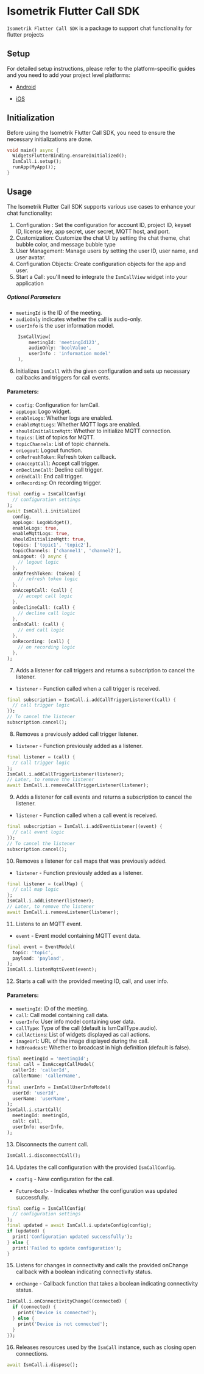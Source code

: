 # Isometrik Flutter Call SDK

`Isometrik Flutter Call SDK` is a package to support chat functionality for flutter projects

## Setup

For detailed setup instructions, please refer to the platform-specific guides and you need to add your project level platforms:

- [Android](./README_andriod.md)

- [iOS](./README_ios.md)

## Initialization

Before using the Isometrik Flutter Call SDK, you need to ensure the necessary initializations are done.

```dart
void main() async {
  WidgetsFlutterBinding.ensureInitialized();
  IsmCall.i.setup();
  runApp(MyApp());
}
```

## Usage

The Isometrik Flutter Call SDK supports various use cases to enhance your chat functionality:

1. Configuration : Set the configuration for account ID, project ID, keyset ID, license key, app secret, user secret, MQTT host, and port.
2. Customization: Customize the chat UI by setting the chat theme, chat bubble color, and message bubble type
3. User Management: Manage users by setting the user ID, user name, and user avatar.
4. Configuration Objects: Create configuration objects for the app and user.
5. Start a Call: you'll need to integrate the `IsmCallView` widget into your application

##### Optional Parameters

- `meetingId` is the ID of the meeting.
- `audioOnly` indicates whether the call is audio-only.
- `userInfo` is the user information model.

```dart
    IsmCallView(
        meetingId: 'meetingId123',
        audioOnly: 'boolValue',
        userInfo : 'information model'
    ),
```

6. Initializes `IsmCall` with the given configuration and sets up necessary callbacks and triggers for call events.

#### Parameters:

- `config`: Configuration for IsmCall.
- `appLogo`: Logo widget.
- `enableLogs`: Whether logs are enabled.
- `enableMqttLogs`: Whether MQTT logs are enabled.
- `shouldInitializeMqtt`: Whether to initialize MQTT connection.
- `topics`: List of topics for MQTT.
- `topicChannels`: List of topic channels.
- `onLogout`: Logout function.
- `onRefreshToken`: Refresh token callback.
- `onAcceptCall`: Accept call trigger.
- `onDeclineCall`: Decline call trigger.
- `onEndCall`: End call trigger.
- `onRecording`: On recording trigger.

```dart
final config = IsmCallConfig(
  // configuration settings
);
await IsmCall.i.initialize(
  config,
  appLogo: LogoWidget(),
  enableLogs: true,
  enableMqttLogs: true,
  shouldInitializeMqtt: true,
  topics: ['topic1', 'topic2'],
  topicChannels: ['channel1', 'channel2'],
  onLogout: () async {
    // logout logic
  },
  onRefreshToken: (token) {
    // refresh token logic
  },
  onAcceptCall: (call) {
    // accept call logic
  },
  onDeclineCall: (call) {
    // decline call logic
  },
  onEndCall: (call) {
    // end call logic
  },
  onRecording: (call) {
    // on recording logic
  },
);

```

7.  Adds a listener for call triggers and returns a subscription to cancel the listener.

- `listener` - Function called when a call trigger is received.

```dart
final subscription = IsmCall.i.addCallTriggerListener((call) {
  // call trigger logic
});
// To cancel the listener
subscription.cancel();

```

8. Removes a previously added call trigger listener.

- `listener` - Function previously added as a listener.

```dart
final listener = (call) {
  // call trigger logic
};
IsmCall.i.addCallTriggerListener(listener);
// Later, to remove the listener
await IsmCall.i.removeCallTriggerListener(listener);

```

9. Adds a listener for call events and returns a subscription to cancel the listener.

- `listener` - Function called when a call event is received.

```dart
final subscription = IsmCall.i.addEventListener((event) {
  // call event logic
});
// To cancel the listener
subscription.cancel();

```

10. Removes a listener for call maps that was previously added.

- `listener` - Function previously added as a listener.

```dart
final listener = (callMap) {
  // call map logic
};
IsmCall.i.addListener(listener);
// Later, to remove the listener
await IsmCall.i.removeListener(listener);


```

11. Listens to an MQTT event.

- `event` - Event model containing MQTT event data.

```dart
final event = EventModel(
  topic: 'topic',
  payload: 'payload',
);
IsmCall.i.listenMqttEvent(event);

```

12. Starts a call with the provided meeting ID, call, and user info.

#### Parameters:

- `meetingId`: ID of the meeting.
- `call`: Call model containing call data.
- `userInfo`: User info model containing user data.
- `callType`: Type of the call (default is IsmCallType.audio).
- `callActions`: List of widgets displayed as call actions.
- `imageUrl`: URL of the image displayed during the call.
- `hdBroadcast`: Whether to broadcast in high definition (default is false).

```dart
final meetingId = 'meetingId';
final call = IsmAcceptCallModel(
  callerId: 'callerId',
  callerName: 'callerName',
);
final userInfo = IsmCallUserInfoModel(
  userId: 'userId',
  userName: 'userName',
);
IsmCall.i.startCall(
  meetingId: meetingId,
  call: call,
  userInfo: userInfo,
);

```

13. Disconnects the current call.

```dart
IsmCall.i.disconnectCall();

```

14. Updates the call configuration with the provided `IsmCallConfig`.

- `config` - New configuration for the call.

- `Future<bool>` - Indicates whether the configuration was updated successfully.

```dart
final config = IsmCallConfig(
  // configuration settings
);
final updated = await IsmCall.i.updateConfig(config);
if (updated) {
  print('Configuration updated successfully');
} else {
  print('Failed to update configuration');
}

```

15. Listens for changes in connectivity and calls the provided onChange callback with a boolean indicating connectivity status.

- `onChange` - Callback function that takes a boolean indicating connectivity status.

```dart
IsmCall.i.onConnectivityChange((connected) {
  if (connected) {
    print('Device is connected');
  } else {
    print('Device is not connected');
  }
});

```

16. Releases resources used by the `IsmCall` instance, such as closing open connections.

```dart
await IsmCall.i.dispose();

```
